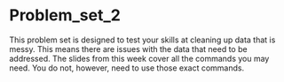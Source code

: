 # Problem_set_2

This problem set is designed to test your skills at cleaning up data that is messy. This means there are issues with the data that need to be addressed. The slides from this week cover all the commands you may need. You do not, however, need to use those exact commands. 

